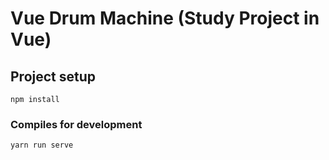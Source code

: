 # Vue Drum Machine (Study Project in Vue)

## Project setup
```
npm install
```

### Compiles for development
```
yarn run serve
```
